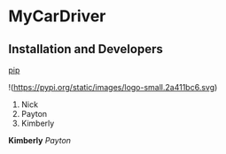 # MyCarDriver

## Installation and Developers

[pip](https://pypi.org/project/pip/)

!(https://pypi.org/static/images/logo-small.2a411bc6.svg)

1. Nick
2. Payton
3. Kimberly

**Kimberly**
*Payton*

